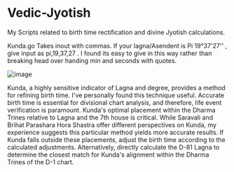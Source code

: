# Vedic-Jyotish
My Scripts related to birth time rectification and divine Jyotish calculations.

Kunda.go Takes inout with commas. If your lagna/Asendent  is Pi 19°37'27'' , give input as pi,19,37,27 . I found its easy to give in this way rather than breaking head over handing min and seconds with quotes.



![image](https://github.com/user-attachments/assets/623bc8e4-9935-4283-81e8-7b8f3b4abacb)


Kunda, a highly sensitive indicator of Lagna and degree, provides a method for refining birth time. I've personally found this technique useful. Accurate birth time is essential for divisional chart analysis, and therefore, life event verification is paramount. Kunda's optimal placement within the Dharma Trines relative to Lagna and the 7th house is critical. While Saravali and Brihat Parashara Hora Shastra offer different perspectives on Kunda, my experience suggests this particular method yields more accurate results. If Kunda falls outside these placements, adjust the birth time according to the calculated adjustments. Alternatively, directly calculate the D-81 Lagna to determine the closest match for Kunda's alignment within the Dharma Trines of the D-1 chart.
